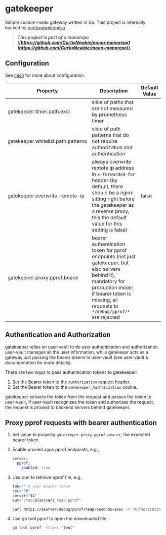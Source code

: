 # gatekeeper

Simple custom-made gateway written in Go. This project is internally backed by [curtisnewbie/miso](https://github.com/curtisnewbie/miso).

> **_This project is part of a monorepo ([https://github.com/CurtisNewbie/moon-monorepo](https://github.com/CurtisNewbie/moon-monorepo))._**

## Configuration

See [miso](https://github.com/curtisnewbie/miso) for more about configuration.

| Property                           | Description                                                                                                                                                                                                   | Default Value |
| ---------------------------------- | ------------------------------------------------------------------------------------------------------------------------------------------------------------------------------------------------------------- | ------------- |
| gatekeeper.timer.path.excl         | slice of paths that are not measured by prometheus timer                                                                                                                                                      |               |
| gatekeeper.whitelist.path.patterns | slice of path patterns that do not require authorization and authentication                                                                                                                                   |               |
| gatekeeper.overwrite-remote-ip     | always overwrite remote ip address in `x-forwarded-for` header (by default, there should be a nginx sitting right before the gatekeeper as a reverse proxy, this the default value for this setting is false) | false         |
| gatekeeper.proxy.pprof.bearer      | bearer authentication token for pprof endpoints (not just gatekeeper, but also servers behind it), mandatory for production mode; if bearer token is missing, all requests to `*/debug/pprof/*` are rejected  |

## Authentication and Authorization

gatekeeper relies on user-vault to do user authentication and authorization. user-vault manages all the user information, while gatekeepr acts as a gateway just passing the bearer tokens to user-vault (see user-vault's documentation for more details).

There are two ways to pass authentication tokens to gatekeeper:

1. Set the Bearer token to the `Authorization` request header.
2. Set the Bearer token to the `Gatekeeper_Authorization` cookie.

gatekeeper extracts the token from the request and passes the token to user-vault, if user-vault recognizes the token and authorizes the request, the request is proxied to backend servers behind gatekeeper.

## Proxy pprof requests with bearer authentication

1. Set value to property `gatekeeper.proxy.pprof.bearer`, the expected bearer token.
2. Enable proxied apps pprof endpoints, e.g.,

   ```yaml
   server:
     pprof:
       enabled: true
   ```

3. Use curl to retrieve pprof file, e.g.,

   ```sh
   tok="" # your bearer token
   sec="30"
   server="$1"
   out="/tmp/${server}_heap.pprof"

   curl https://$server/debug/pprof/heap?seconds=$sec -H "Authorization: Bearer $tok" -v -o $out \
   ```

4. Use go tool pprof to open the downloaded file:

   ```sh
   go tool pprof -http=: "$out"
   ```
